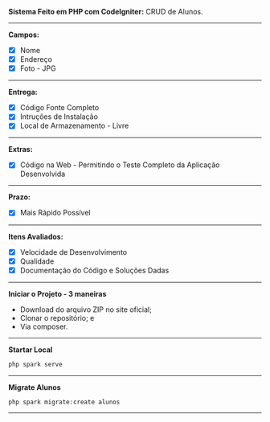 **Sistema Feito em PHP com CodeIgniter:** CRUD de Alunos.

---

**Campos:**
- [x] Nome
- [x] Endereço
- [x] Foto - JPG

---

**Entrega:**
- [x] Código Fonte Completo
- [x] Intruções de Instalação
- [x] Local de Armazenamento - Livre

---

**Extras:**
- [x] Código na Web - Permitindo o Teste Completo da Aplicação Desenvolvida

---

**Prazo:**
- [x] Mais Rápido Possível

---

**Itens Avaliados:**
- [x] Velocidade de Desenvolvimento
- [x] Qualidade
- [x] Documentação do Código e Soluções Dadas

---

**Iniciar o Projeto - 3 maneiras** <br>
- Download do arquivo ZIP no site oficial; 
- Clonar o repositório; e
- Via composer.

---

**Startar Local**
```php
php spark serve
```

---

**Migrate Alunos**
```php
php spark migrate:create alunos
```

---